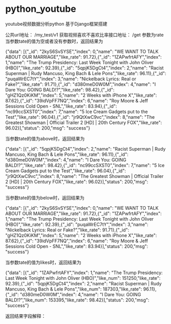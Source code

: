 # python_youtube
youtube视频数据分析python
基于Django框架搭建


公共url地址：
    /my_test/v1
获取视频喜欢不喜欢比率接口地址：
    /get
参数为rate
当参数tate的值为空或者没有参数时，返回结果为

{"data": [{"_id": "2kyS6SvSYSE","index": 0,"name": "WE WANT TO TALK ABOUT OUR MARRIAGE","like_rate": 91.72},{"_id": "1ZAPwfrtAFY","index": 1,"name": "The Trump Presidency: Last Week Tonight with John Oliver (HBO)","like_rate": 92.39},{"_id": "5qpjK5DgCt4","index": 2,"name": "Racist Superman | Rudy Mancuso, King Bach & Lele Pons","like_rate": 96.11},{"_id": "puqaWrEC7tY","index": 3,"name": "Nickelback Lyrics: Real or Fake?","like_rate": 91.71},{"_id": "d380meD0W0M","index": 4,"name": "I Dare You: GOING BALD!?","like_rate": 98.42},{"_id": "gHZ1Qz0KiKM","index": 5,"name": "2 Weeks with iPhone X","like_rate": 87.62},{"_id": "39idVpFF7NQ","index": 6,"name": "Roy Moore & Jeff Sessions Cold Open - SNL","like_rate": 83.94},{"_id": "nc99ccSXST0","index": 7,"name": "5 Ice Cream Gadgets put to the Test","like_rate": 96.04},{"_id": "jr9QtXwC9vc","index": 8,"name": "The Greatest Showman | Official Trailer 2 [HD] | 20th Century FOX","like_rate": 96.02}],"status": 200,"msg": "success"}

当参数tate的值为above时，返回结果为

{"data": [{"_id": "5qpjK5DgCt4","index": 2,"name": "Racist Superman | Rudy Mancuso, King Bach & Lele Pons","like_rate": 96.11},{"_id": "d380meD0W0M","index": 4,"name": "I Dare You: GOING BALD!?","like_rate": 98.42},{"_id": "nc99ccSXST0","index": 7,"name": "5 Ice Cream Gadgets put to the Test","like_rate": 96.04},{"_id": "jr9QtXwC9vc","index": 8,"name": "The Greatest Showman | Official Trailer 2 [HD] | 20th Century FOX","like_rate": 96.02}],"status": 200,"msg": "success"}

当参数tate的值为below时，返回结果为

{"data": [{"_id": "2kyS6SvSYSE","index": 0,"name": "WE WANT TO TALK ABOUT OUR MARRIAGE","like_rate": 91.72},{"_id": "1ZAPwfrtAFY","index": 1,"name": "The Trump Presidency: Last Week Tonight with John Oliver (HBO)","like_rate": 92.39},{"_id": "puqaWrEC7tY","index": 3,"name": "Nickelback Lyrics: Real or Fake?","like_rate": 91.71},{"_id": "gHZ1Qz0KiKM","index": 5,"name": "2 Weeks with iPhone X","like_rate": 87.62},{"_id": "39idVpFF7NQ","index": 6,"name": "Roy Moore & Jeff Sessions Cold Open - SNL","like_rate": 83.94}],"status": 200,"msg": "success"}

当参数tate的值为likes时，返回结果为

{"data": [{"_id": "1ZAPwfrtAFY","index": 1,"name": "The Trump Presidency: Last Week Tonight with John Oliver (HBO)","like_num": 151250,"like_rate": 92.39},{"_id": "5qpjK5DgCt4","index": 2,"name": "Racist Superman | Rudy Mancuso, King Bach & Lele Pons","like_num": 187303,"like_rate": 96.11},{"_id": "d380meD0W0M","index": 4,"name": "I Dare You: GOING BALD!?","like_num": 153395,"like_rate": 98.42}],"status": 200,"msg": "success"}

返回结果字段解释：
 

